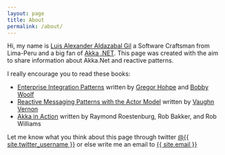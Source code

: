 ```yaml
---
layout: page
title: About
permalink: /about/
---
```


<p class="rss-subscribe"> Hi, my name is <a href="https://twitter.com/berczeck">Luis Alexander Aldazabal Gil</a> 
a Software Craftsman from Lima-Peru and a big fan of <a href="http://getakka.net/">Akka .NET</a>.
This page was created with the aim to share information about Akka.Net and reactive patterns.</p>
<p class="rss-subscribe">I really encourage you to read these books:</p>
<ul>
<li><a href="https://www.amazon.com/o/asin/0321200683/ref=nosim/enterpriseint-20" target="_blank">Enterprise Integration Patterns</a> written by <a href="http://www.enterpriseintegrationpatterns.com/gregor.html">Gregor Hohpe</a> and <a href="https://twitter.com/bobby_woolf">Bobby Woolf</a></li>
<li><a href="http://www.informit.com/store/reactive-messaging-patterns-with-the-actor-model-applications-9780133846836" target="_blank">Reactive Messaging Patterns with the Actor Model</a> written by <a href="https://twitter.com/vaughnvernon">Vaughn Vernon</a></li>
<li><a href="https://www.manning.com/books/akka-in-action" target="_blank">Akka in Action</a> written by Raymond Roestenburg, Rob Bakker, and Rob Williams</li>
</ul>
Let me know what you think about this page through twitter <a href="https://twitter.com/{{ site.twitter_username }}"><span class="username">@{{ site.twitter_username }}</span></a> or else write me an email to <a href="mailto:{{ site.email }}">{{ site.email }}</a>

<!-- 
This is the base Jekyll theme. You can find out more info about customizing your Jekyll theme, as well as basic Jekyll usage documentation at [jekyllrb.com](http://jekyllrb.com/)

You can find the source code for the Jekyll new theme at:
{% include icon-github.html username="jekyll" %} /
[minima](https://github.com/jekyll/minima)

You can find the source code for Jekyll at
{% include icon-github.html username="jekyll" %} /
[jekyll](https://github.com/jekyll/jekyll)

-->

